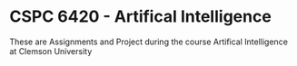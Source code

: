 # CSPC 6420 - Artifical Intelligence
 
These are Assignments and Project during the course Artifical Intelligence at Clemson University